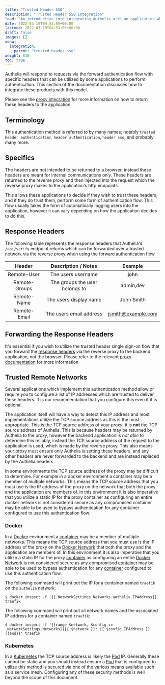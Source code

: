 ```yaml
---
title: "Trusted Header SSO"
description: "Trusted Header SSO Integration"
lead: "An introduction into integrating Authelia with an application which implements authentication via trusted headers."
date: 2022-03-19T04:53:05+00:00
lastmod: 2022-03-19T04:53:05+00:00
draft: false
images: []
menu:
  integration:
    parent: "trusted-header-sso"
weight: 610
toc: true
---
```


Authelia will respond to requests via the forward authentication flow with specific headers that can be utilized by some
applications to perform authentication. This section of the documentation discusses how to integrate these products with
this model.

Please see the [proxy integration](../proxies/introduction.md) for more information on how to return these headers to
the application.

## Terminology

This authentication method is referred to by many names; notably `trusted header authentication`,
`header authentication`, `header sso`, and probably many more.

## Specifics

The headers are not intended to be returned to a browser, instead these headers are meant for internal communications
only. These headers are returned to the reverse proxy and then injected into the request which the reverse proxy makes
to the application's http endpoints.

This allows these applications to decide if they wish to trust these headers, and if they do trust them, perform some
form of authentication flow. This flow usually takes the form of automatically logging users into the application,
however it can vary depending on how the application decides to do this.

## Response Headers

The following table represents the response headers that Authelia's `/api/verify` endpoint returns which can be
forwarded over a trusted network via the reverse proxy when using the forward authentication flow.

|    Header     |      Description / Notes       |      Example       |
|:-------------:|:------------------------------:|:------------------:|
|  Remote-User  |       The users username       |        john        |
| Remote-Groups | The groups the user belongs to |     admin,dev      |
|  Remote-Name  |     The users display name     |     John Smith     |
| Remote-Email  |    The users email address     | jsmith@example.com |

## Forwarding the Response Headers

It's essential if you wish to utilize the trusted header single sign-on flow that you forward the
[response headers](#response-headers) via the reverse proxy to the backend application, not the browser. Please refer to
the relevant [proxy documentation](../proxies/introduction.md) for more information.

## Trusted Remote Networks

Several applications which implement this authentication method allow or require you to configure a list of IP addresses
which are trusted to deliver these headers. It is our recommendation that you configure this even if it is optional.

The application itself will have a way to detect this IP address and most implementations utilize the TCP source address
as this is the most appropriate. This is the TCP source address of your _proxy_, it is **not** the TCP source address of
Authelia. This is because headers may be returned by Authelia to the proxy, however the backend application is _not
able_ to determine this reliably, instead the TCP source address of the request to the application is used, which is
made by the reverse proxy. This also means your proxy must ensure only Authelia is setting these headers, and any other
headers are never forwarded to the backend and are instead replaced by the Authelia headers.

In some environments the TCP source address of the proxy may be difficult to determine. For example in a docker
environment a container may be a member of multiple networks. This means the TCP source address that you must use is the
IP address of the proxy on the network that both the proxy and the application are members of. In this environment it
is also imperative that you utilize a static IP for the proxy container as configuring an entire docker network is not
considered secure as any compromised container may be able to be used to bypass authentication for any container
configured to use this authentication flow.

### Docker

In a [Docker] environment a [container] may be a member of multiple networks. This means the TCP source address that you
must use is the IP address of the proxy on the [Docker Network] that both the proxy and the application are members of.
In this environment it is also imperative that you utilize a static IP for the proxy [container] as configuring an
entire [Docker Network] is not considered secure as any compromised [container] may be able to be used to bypass
authentication for any [container] configured to use this authentication flow.

The following command will print out the IP for a container named `traefik` on the `authelia` network:

```console
$ docker inspect -f '{{.NetworkSettings.Networks.authelia.IPAddress}}' traefik
```

The following command will print out all network names and the associated IP address for a container named `traefik`:

```console
$ docker inspect -f '{{range $network, $config := .NetworkSettings.Networks}}{{ $network }}: {{ $config.IPAddress }} {{end}}' traefik
```

### Kubernetes

In a [Kubernetes] the TCP source address is likely the [Pod] IP. Generally these cannot be static and you should instead
ensure a [Pod] that is configured to utilize this method is secured via one of the various means available such as a
service mesh. Configuring any of these security methods is well beyond the scope of this document.

[Docker]: https://docker.com
[Kubernetes]: https://kubernetes.io/
[Pod]: https://kubernetes.io/docs/concepts/workloads/pods/
[container]: https://www.docker.com/resources/what-container/
[Docker Network]: https://docs.docker.com/network/
